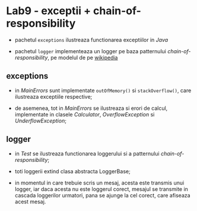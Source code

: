 # Lab9 - exceptii + chain-of-responsibility

- pachetul `exceptions` ilustreaza functionarea exceptiilor in *Java*

- pachetul `logger` implementeaza un logger pe baza patternului *chain-of-responsibility*, pe modelul de pe [wikipedia](https://en.wikipedia.org/wiki/Chain-of-responsibility_pattern#C#_example)

## exceptions

- in *MainErrors* sunt implementate `outOfMemory()` si `stackOverflow()`, care ilustreaza exceptiile respective;

- de asemenea, tot in *MainErrors* se ilustreaza si erori de calcul, implementate in clasele *Calculator*, *OverflowException* si *UnderflowException*;

## logger

- in *Test* se ilustreaza functionarea loggerului si a patternului *chain-of-responsibility*;

- toti loggerii extind clasa abstracta LoggerBase;

- in momentul in care trebuie scris un mesaj, acesta este transmis unui logger, iar daca acesta nu este loggerul corect, mesajul se transmite in cascada loggerilor urmatori, pana se ajunge la cel corect, care afiseaza acest mesaj.
